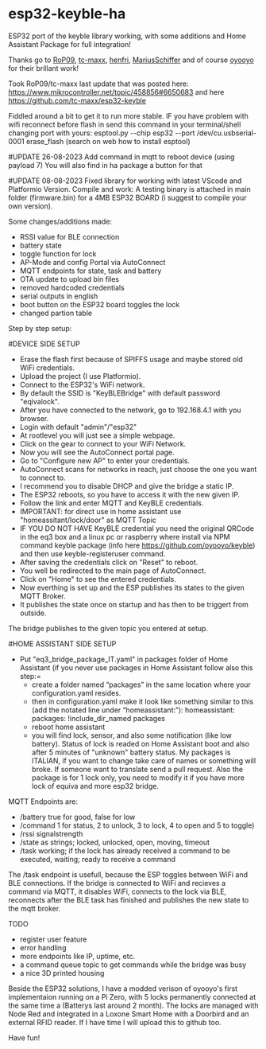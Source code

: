 # esp32-keyble-ha
ESP32 port of the keyble library
working, with some additions and Home Assistant Package for full integration!

Thanks go to <a href="https://github.com/RoP09">RoP09</a>, <a href="https://github.com/tc-maxx">tc-maxx</a>, <a href="https://github.com/henfri">henfri</a>, <a href="https://github.com/MariusSchiffer">MariusSchiffer</a> and of course <a href="https://github.com/oyooyo">oyooyo</a> for their brillant work!


Took RoP09/tc-maxx last update that was posted here: https://www.mikrocontroller.net/topic/458856#6650683 and here https://github.com/tc-maxx/esp32-keyble

Fiddled around a bit to get it to run more stable.
IF you have problem with wifi reconnect before flash in send this command in your terminal/shell changing port with yours:
esptool.py --chip esp32 --port /dev/cu.usbserial-0001 erase_flash
(search on web how to install esptool)

#UPDATE 26-08-2023
Add command in mqtt to reboot device (using payload 7)
You will also find in ha package a button for that

#UPDATE 08-08-2023
Fixed library for working with latest VScode and Platformio Version.
Compile and work:
A testing binary is attached in main folder (firmware.bin) for a 4MB ESP32 BOARD (i suggest to compile your own version).

Some changes/additions made:

- RSSI value for BLE connection
- battery state
- toggle function for lock
- AP-Mode and config Portal via AutoConnect
- MQTT endpoints for state, task and battery 
- OTA update to upload bin files
- removed hardcoded credentials
- serial outputs in english
- boot button on the ESP32 board toggles the lock
- changed partion table

Step by step setup:

#DEVICE SIDE SETUP
- Erase the flash first because of SPIFFS usage and maybe stored old WiFi credentials.
- Upload the project (I use Platformio).
- Connect to the ESP32's WiFi network.
- By default the SSID is "KeyBLEBridge" with default password "eqivalock".
- After you have connected to the network, go to 192.168.4.1 with you browser.
- Login with default "admin"/"esp32"
- At rootlevel you will just see a simple webpage.
- Click on the gear to connect to your WiFi Network.
- Now you will see the AutoConnect portal page.
- Go to "Configure new AP" to enter your credentials.
- AutoConnect scans for networks in reach, just choose the one you want to connect to.
- I recommend you to disable DHCP and give the bridge a static IP.
- The ESP32 reboots, so you have to access it with the new given IP.
- Follow the link and enter MQTT and KeyBLE credentials.
- IMPORTANT: for direct use in home assistant use "homeassitant/lock/door" as MQTT Topic
- IF YOU DO NOT HAVE KeyBLE credential you need the original QRCode in the eq3 box and a linux pc or raspberry where install via NPM command keyble package (info here https://github.com/oyooyo/keyble) and then use keyble-registeruser command.
- After saving the credentials click on "Reset" to reboot.
- You well be redirected to the main page of AutoConnect.
- Click on "Home" to see the entered credentials.
- Now everthing is set up and the ESP publishes its states to the given MQTT Broker.
- It publishes the state once on startup and has then to be triggert from outside.

The bridge publishes to the given topic you entered at setup.

#HOME ASSISTANT SIDE SETUP
- Put "eq3_bridge_package_IT.yaml" in packages folder of Home Assistant
  (if you never use packages in Home Assistant follow also this step:=
  - create a folder named “packages” in the same location where your configuration.yaml resides.
  - then in configuration.yaml make it look like something similar to this (add the notated line under “homeassistant:”):
    homeassistant:
      packages: !include_dir_named packages
  - reboot home assistant
  - you will find lock, sensor, and also some notification (like low battery). Status of lock is readed on Home Assistant boot and also after 5 minutes of "unknown" battery status.
My packages is ITALIAN, if you want to change take care of names or something will broke. If someone want to translate send a pull request.
Also the package is for 1 lock only, you need to modify it if you have more lock of equiva and more esp32 bridge.

MQTT Endpoints are:

- /battery true for good, false for low
- /command 1 for status, 2 to unlock, 3 to lock, 4 to open and 5 to toggle)
- /rssi signalstrength
- /state as strings; locked, unlocked, open, moving, timeout
- /task working; if the lock has already received a command to be executed, waiting; ready to receive a command

The /task endpoint is usefull, because the ESP toggles between WiFi and BLE connections. If the bridge is connected to WiFi and recieves a command via MQTT, it disables WiFi, connects to the lock via BLE, reconnects after the BLE task has finished and publishes the new state to the mqtt broker.

TODO
- register user feature
- error handling
- more endpoints like IP, uptime, etc.
- a command queue topic to get commands while the bridge was busy
- a nice 3D printed housing

Beside the ESP32 solutions, I have a modded verison of oyooyo's first implementaion running on a Pi Zero, with 5 locks permanently connected at the same time a (Batterys last around 2 month). The locks are managed with Node Red and integrated in a Loxone Smart Home with a Doorbird and an external RFID reader. If I have time I will upload this to github too.


Have fun!
